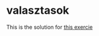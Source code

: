 # valasztasok
This is the solution for [this exercie](https://loma.info.hu/index.php/programozas/programozas-feladatok/29-valasztasok)
